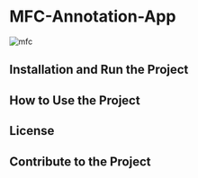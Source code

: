 # MFC-Annotation-App


![mfc](https://user-images.githubusercontent.com/62833626/189067399-1291aed4-cef6-431d-a3fa-bfbff864931b.jpeg)


## Installation and Run the Project


## How to Use the Project



## License

 

## Contribute to the Project
